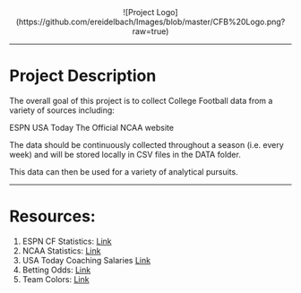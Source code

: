 <center>
![Project Logo](https://github.com/ereidelbach/Images/blob/master/CFB%20Logo.png?raw=true)</center>

----

# Project Description

The overall goal of this project is to collect College Football data from a variety of sources including:

ESPN
USA Today
The Official NCAA website

The data should be continuously collected throughout a season (i.e. every week) and will be stored locally in CSV files in the DATA folder.

This data can then be used for a variety of analytical pursuits.

----

# Resources:

1. ESPN CF Statistics: [Link][1]
2. NCAA Statistics: [Link][2]
3. USA Today Coaching Salaries [Link][3]
4. Betting Odds: [Link][4]
5. Team Colors: [Link][5]

  [1]: http://www.espn.com/college-football/statistics/teamratings/_/year/2017/
  [2]: http://stats.ncaa.org/teams/history/MFB/463
  [3]: http://sports.usatoday.com/ncaa/salaries/
  [4]: http://www.drwagpicks.com/p/blog-page.html
  [5]: https://teamcolorcodes.com/premier-league-color-codes/
